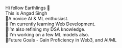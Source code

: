 Hi fellow Earthlings 👋 <br />
This is Angad Singh <br />
🌱A novice AI & ML enthusiast. <br />
🌱 I’m currently learning Web Development. <br />
🌱I’m also refining my DSA knowledge. <br />
🔭 I'm working on a few ML models also. <br />
🔮Future Goals - Gain Proficiency in Web3, and AI/ML <br />
